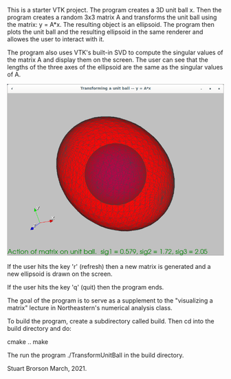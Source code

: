 This is a starter VTK project.  The program creates a 3D unit ball x.
Then the program creates a random 3x3 matrix A and transforms the unit
ball using the matrix: y = A*x.  The resulting object is an ellipsoid.
The program then plots the unit ball and the resulting ellipsoid in
the same renderer and allowes the user to interact with it. 

The program also uses VTK's built-in SVD to compute the singular
values of the matrix A and display them on the screen.  The user can
see that the lengths of the three axes of the ellipsoid are the same
as the singular values of A.

![Unit ball](TransformUnitBallScreenshot.png)

If the user hits the key 'r' (refresh) then a new matrix is generated
and a new ellipsoid is drawn on the screen.

If the user hits the key 'q' (quit) then the program ends.

The goal of the program is to serve as a supplement to the
"visualizing a matrix" lecture in Northeastern's numerical analysis
class. 

To build the program, create a subdirectory called build.  Then 
cd into the build directory and do:

cmake ..
make

The run the program ./TransformUnitBall in the build directory.

Stuart Brorson
March, 2021.
